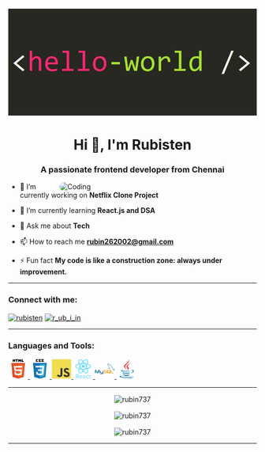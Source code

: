 ![panel](https://github.com/Rubin737/Rubin737/blob/main/panel/cod1.jpg?raw=true)
<h1 align="center">Hi 👋, I'm Rubisten</h1>
<h3 align="center">A passionate frontend developer from Chennai</h3>

<img align="right" alt="Coding" width="400" style="border-radius: 40px" src="https://cdn.dribbble.com/users/1162077/screenshots/3848914/programmer.gif">


- 🔭 I’m currently working on **Netflix Clone Project**

- 🌱 I’m currently learning **React.js and DSA**

- 💬 Ask me about **Tech**

- 📫 How to reach me **rubin262002@gmail.com**

- ⚡ Fun fact **My code is like a construction zone: always under improvement.**
---
<h3 align="left">Connect with me:</h3>
<p align="left">
<a href="https://linkedin.com/in/rubisten" target="blank"><img align="center" src="https://raw.githubusercontent.com/rahuldkjain/github-profile-readme-generator/master/src/images/icons/Social/linked-in-alt.svg" alt="rubisten" height="30" width="40" /></a>
<a href="https://instagram.com/r_ub_i_in" target="blank"><img align="center" src="https://raw.githubusercontent.com/rahuldkjain/github-profile-readme-generator/master/src/images/icons/Social/instagram.svg" alt="r_ub_i_in" height="30" width="40" /></a>
</p>

---

<h3 align="left">Languages and Tools:</h3>
<p align="left">
  <!-- HTML -->
  <a href="https://www.w3.org/html/" target="_blank" rel="noreferrer">
    <img src="https://raw.githubusercontent.com/devicons/devicon/master/icons/html5/html5-original-wordmark.svg" alt="html5" width="40" height="40"/>
  </a>
  <!-- CSS -->
  <a href="https://www.w3schools.com/css/" target="_blank" rel="noreferrer">
    <img src="https://raw.githubusercontent.com/devicons/devicon/master/icons/css3/css3-original-wordmark.svg" alt="css3" width="40" height="40"/>
  </a>
  <!-- JavaScript -->
  <a href="https://developer.mozilla.org/en-US/docs/Web/JavaScript" target="_blank" rel="noreferrer">
    <img src="https://raw.githubusercontent.com/devicons/devicon/master/icons/javascript/javascript-original.svg" alt="javascript" width="40" height="40"/>
  </a>
   <a href="https://reactjs.org/" target="_blank" rel="noreferrer">
    <img src="https://raw.githubusercontent.com/devicons/devicon/master/icons/react/react-original-wordmark.svg" alt="react" width="40" height="40"/>
  </a>
  <!-- SQL -->
  <a href="https://www.mysql.com/" target="_blank" rel="noreferrer">
    <img src="https://raw.githubusercontent.com/devicons/devicon/master/icons/mysql/mysql-original-wordmark.svg" alt="mysql" width="40" height="40"/>
  </a>
  <!-- Java -->
  <a href="https://www.java.com" target="_blank" rel="noreferrer">
    <img src="https://raw.githubusercontent.com/devicons/devicon/master/icons/java/java-original.svg" alt="java" width="40" height="40"/>
  </a>
</p>


---
<!-- GitHub Stats Section -->
<div align="center">
  <!-- Most Used Languages -->
  <p>
    <img align="center" src="https://github-readme-stats.vercel.app/api/top-langs?username=rubin737&show_icons=true&locale=en&layout=compact" alt="rubin737" />
  </p>
  
  <!-- GitHub Overall Stats -->
  <p>
    <img align="center" src="https://github-readme-stats.vercel.app/api?username=rubin737&show_icons=true&locale=en" alt="rubin737" />
  </p>
  
  <!-- GitHub Streak Stats -->
  <p>
    <img align="center" src="https://github-readme-streak-stats.herokuapp.com/?user=rubin737&" alt="rubin737" />
  </p>
</div>


---





